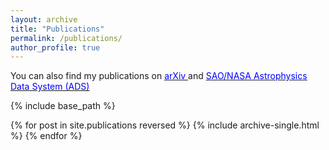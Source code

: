 ```yaml
---
layout: archive
title: "Publications"
permalink: /publications/
author_profile: true
---
```


You can also find my publications on [<u><span style="color:blue"> arXiv </span></u>](https://arxiv.org/find/astro-ph/1/au:+Ramachandra_N/0/1/0/all/0/1) and [<u><span style="color:blue"> SAO/NASA Astrophysics Data System (ADS) </span></u>](https://ui.adsabs.harvard.edu/#/public-libraries/y2_59cmZQ2iC2mUPSYSXtQ)


{% include base_path %}

{% for post in site.publications reversed %}
  {% include archive-single.html %}
{% endfor %}
